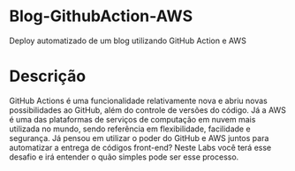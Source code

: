 # Blog-GithubAction-AWS
Deploy automatizado de um blog utilizando GitHub Action e AWS

# Descrição
GitHub Actions é uma funcionalidade relativamente nova e abriu novas possibilidades ao GitHub, além do controle de versões do código. Já a AWS é uma das plataformas de serviços de computação em nuvem mais utilizada no mundo, sendo referência em flexibilidade, facilidade e segurança. Já pensou em utilizar o poder do GitHub e AWS juntos para automatizar a entrega de códigos front-end? Neste Labs você terá esse desafio e irá entender o quão simples pode ser esse processo.
